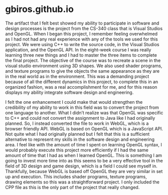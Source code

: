 # gbiros.github.io

The artifact that I felt best showed my ability to participate in software and design processes is the project from the CS-340 class that is Visual Studios and OpenGL. When I began this project, I remember feeling overwhelmed as I had not had any real experience with any of the tools we used for this project. We were using C++ to write the source code, in the Visual Studios application, and the OpenGL API. In the eight-week course I was really learning three new things and I had to master the three items to complete the final project. The objective of the course was to recreate a scene in the visual studio environment using 3D shapes. We also used shader programs, and texture programs to give the objects the same appearance as they are in the real world as in the environment. This was a demanding project because of all the different dynamics in this project, to complete this in an organized fashion, was a real accomplishment for me, and for this reason displays my ability integrate software design and engineering.

I felt the one enhancement I could make that would strengthen the credibility of my ability to work in this field was to convert the project from one language to another. What I didn’t realize was that OpenGL was specific to C++ and could not convert the assignment to Java like I had originally planned. So, I instead converted the file to work in WebGL, which is a browser friendly API. WebGL is based on OpenGL which is a JavaScript API. Not quite what I had originally planned but I felt that this is a sufficient alternative to represent my skills in the software design and engineering area. I feel like with the amount of time I spent on learning OpenGL syntax, I would probably execute this project more efficiently if I had the same amount of time that I had as when I learned OpenGL. This is something I am going to invest more time into as this seems to be a very effective tool in the field of 3D design and game design, which is a field I could see myself in. Thankfully, because WebGL is based off OpenGL they are very similar in set up and execution. This includes shader programs, texture programs, drawing elements so this was a straightforward project. I only included the CPP file as this is the only part of the project that really changed. 
